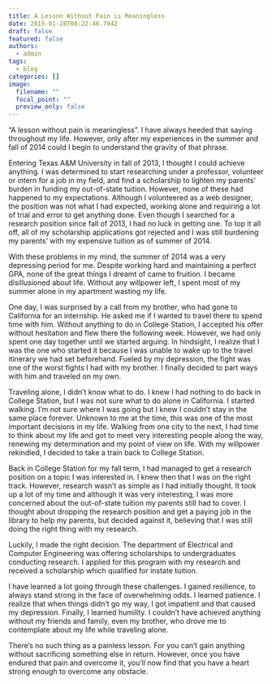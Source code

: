 ```yaml
---
title: A Lesson Without Pain is Meaningless
date: 2015-01-28T08:22:46.794Z
draft: false
featured: false
authors:
  - admin
tags:
  - blog
categories: []
image:
  filename: ""
  focal_point: ""
  preview_only: false
---
```

“A lesson without pain is meaningless”. I have always heeded that saying throughout my life. However, only after my experiences in the summer and fall of 2014 could I begin to understand the gravity of that phrase.



Entering Texas A&M University in fall of 2013, I thought I could achieve anything. I was determined to start researching under a professor, volunteer or intern for a job in my field, and find a scholarship to lighten my parents’ burden in funding my out-of-state tuition. However, none of these had happened to my expectations. Although I volunteered as a web designer, the position was not what I had expected, working alone and requiring a lot of trial and error to get anything done. Even though I searched for a research position since fall of 2013, I had no luck in getting one. To top it all off, all of my scholarship applications got rejected and I was still burdening my parents’ with my expensive tuition as of summer of 2014.



With these problems in my mind, the summer of 2014 was a very depressing period for me. Despite working hard and maintaining a perfect GPA, none of the great things I dreamt of came to fruition. I became disillusioned about life. Without any willpower left, I spent most of my summer alone in my apartment wasting my life.



One day, I was surprised by a call from my brother, who had gone to California for an internship. He asked me if I wanted to travel there to spend time with him. Without anything to do in College Station, I accepted his offer without hesitation and flew there the following week. However, we had only spent one day together until we started arguing. In hindsight, I realize that I was the one who started it because I was unable to wake up to the travel itinerary we had set beforehand. Fueled by my depression, the fight was one of the worst fights I had with my brother. I finally decided to part ways with him and traveled on my own.



Traveling alone, I didn’t know what to do. I knew I had nothing to do back in College Station, but I was not sure what to do alone in California. I started walking. I’m not sure where I was going but I knew I couldn’t stay in the same place forever. Unknown to me at the time, this was one of the most important decisions in my life. Walking from one city to the next, I had time to think about my life and got to meet very interesting people along the way, renewing my determination and my point of view on life. With my willpower rekindled, I decided to take a train back to College Station.



Back in College Station for my fall term, I had managed to get a research position on a topic I was interested in. I knew then that I was on the right track. However, research wasn’t as simple as I had initially thought. It took up a lot of my time and although it was very interesting, I was more concerned about the out-of-state tuition my parents still had to cover. I thought about dropping the research position and get a paying job in the library to help my parents, but decided against it, believing that I was still doing the right thing with my research.



Luckily, I made the right decision. The department of Electrical and Computer Engineering was offering scholarships to undergraduates conducting research. I applied for this program with my research and received a scholarship which qualified for instate tuition.

I have learned a lot going through these challenges. I gained resilience, to always stand strong in the face of overwhelming odds. I learned patience. I realize that when things didn’t go my way, I got impatient and that caused my depression. Finally, I learned humility. I couldn’t have achieved anything without my friends and family, even my brother, who drove me to contemplate about my life while traveling alone.



There’s no such thing as a painless lesson. For you can’t gain anything without sacrificing something else in return. However, once you have endured that pain and overcome it, you’ll now find that you have a heart strong enough to overcome any obstacle.